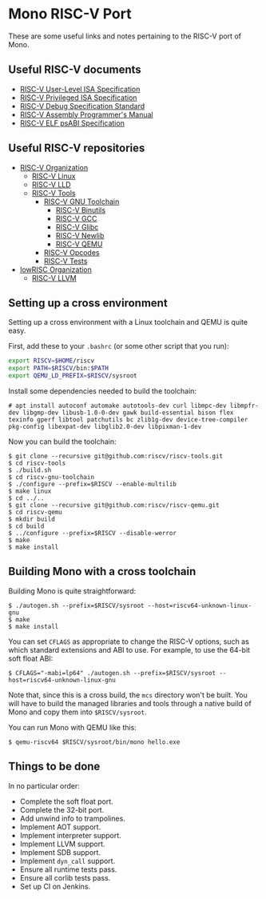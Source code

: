 # Mono RISC-V Port

These are some useful links and notes pertaining to the RISC-V port of Mono.

## Useful RISC-V documents

* [RISC-V User-Level ISA Specification](https://riscv.org/specifications/)
* [RISC-V Privileged ISA Specification](https://riscv.org/specifications/privileged-isa/)
* [RISC-V Debug Specification Standard](https://github.com/riscv/riscv-debug-spec/blob/master/riscv-debug-spec.pdf)
* [RISC-V Assembly Programmer's Manual](https://github.com/riscv/riscv-asm-manual/blob/master/riscv-asm.md)
* [RISC-V ELF psABI Specification](https://github.com/riscv/riscv-elf-psabi-doc/blob/master/riscv-elf.md)

## Useful RISC-V repositories

* [RISC-V Organization](https://github.com/riscv)
  * [RISC-V Linux](https://github.com/riscv/riscv-linux)
  * [RISC-V LLD](https://github.com/riscv/riscv-lld)
  * [RISC-V Tools](https://github.com/riscv/riscv-tools)
    * [RISC-V GNU Toolchain](https://github.com/riscv/riscv-gnu-toolchain)
      * [RISC-V Binutils](https://github.com/riscv/riscv-binutils-gdb)
      * [RISC-V GCC](https://github.com/riscv/riscv-gcc)
      * [RISC-V Glibc](https://github.com/riscv/riscv-glibc)
      * [RISC-V Newlib](https://github.com/riscv/riscv-newlib)
      * [RISC-V QEMU](https://github.com/riscv/riscv-qemu)
    * [RISC-V Opcodes](https://github.com/riscv/riscv-opcodes)
    * [RISC-V Tests](https://github.com/riscv/riscv-tests)
* [lowRISC Organization](https://github.com/lowrisc)
  * [RISC-V LLVM](https://github.com/lowrisc/riscv-llvm)

## Setting up a cross environment

Setting up a cross environment with a Linux toolchain and QEMU is quite easy.

First, add these to your `.bashrc` (or some other script that you run):

```bash
export RISCV=$HOME/riscv
export PATH=$RISCV/bin:$PATH
export QEMU_LD_PREFIX=$RISCV/sysroot
```

Install some dependencies needed to build the toolchain:

```console
# apt install autoconf automake autotools-dev curl libmpc-dev libmpfr-dev libgmp-dev libusb-1.0-0-dev gawk build-essential bison flex texinfo gperf libtool patchutils bc zlib1g-dev device-tree-compiler pkg-config libexpat-dev libglib2.0-dev libpixman-1-dev
```

Now you can build the toolchain:

```console
$ git clone --recursive git@github.com:riscv/riscv-tools.git
$ cd riscv-tools
$ ./build.sh
$ cd riscv-gnu-toolchain
$ ./configure --prefix=$RISCV --enable-multilib
$ make linux
$ cd ../..
$ git clone --recursive git@github.com:riscv/riscv-qemu.git
$ cd riscv-qemu
$ mkdir build
$ cd build
$ ../configure --prefix=$RISCV --disable-werror
$ make
$ make install
```

## Building Mono with a cross toolchain

Building Mono is quite straightforward:

```console
$ ./autogen.sh --prefix=$RISCV/sysroot --host=riscv64-unknown-linux-gnu
$ make
$ make install
```

You can set `CFLAGS` as appropriate to change the RISC-V options, such as which
standard extensions and ABI to use. For example, to use the 64-bit soft float
ABI:

```console
$ CFLAGS="-mabi=lp64" ./autogen.sh --prefix=$RISCV/sysroot --host=riscv64-unknown-linux-gnu
```

Note that, since this is a cross build, the `mcs` directory won't be built. You
will have to build the managed libraries and tools through a native build of
Mono and copy them into `$RISCV/sysroot`.

You can run Mono with QEMU like this:

```console
$ qemu-riscv64 $RISCV/sysroot/bin/mono hello.exe
```

## Things to be done

In no particular order:

* Complete the soft float port.
* Complete the 32-bit port.
* Add unwind info to trampolines.
* Implement AOT support.
* Implement interpreter support.
* Implement LLVM support.
* Implement SDB support.
* Implement `dyn_call` support.
* Ensure all runtime tests pass.
* Ensure all corlib tests pass.
* Set up CI on Jenkins.
